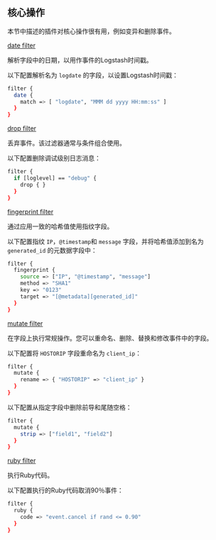 ## 核心操作

本节中描述的插件对核心操作很有用，例如变异和删除事件。

[date filter](../19-Filter-plugins/date.md)

解析字段中的日期，以用作事件的Logstash时间戳。

以下配置解析名为 `logdate` 的字段，以设置Logstash时间戳：

```sh
filter {
  date {
    match => [ "logdate", "MMM dd yyyy HH:mm:ss" ]
  }
}
```

[drop filter](../19-Filter-plugins/drop.md)

丢弃事件。该过滤器通常与条件组合使用。

以下配置删除调试级别日志消息：

```sh
filter {
  if [loglevel] == "debug" {
    drop { }
  }
}
```

[fingerprint filter](../19-Filter-plugins/fingerprint.md)

通过应用一致的哈希值使用指纹字段。

以下配置指纹 `IP`，`@timestamp`和 `message` 字段，并将哈希值添加到名为 `generated_id` 的元数据字段中：

```sh
filter {
  fingerprint {
    source => ["IP", "@timestamp", "message"]
    method => "SHA1"
    key => "0123"
    target => "[@metadata][generated_id]"
  }
}
```

[mutate filter](../19-Filter-plugins/mutate.md)

在字段上执行常规操作。您可以重命名、删除、替换和修改事件中的字段。

以下配置将 `HOSTORIP` 字段重命名为 `client_ip`：

```sh
filter {
  mutate {
    rename => { "HOSTORIP" => "client_ip" }
  }
}
```

以下配置从指定字段中删除前导和尾随空格：

```sh
filter {
  mutate {
    strip => ["field1", "field2"]
  }
}
```

[ruby filter](../19-Filter-plugins/ruby.md)

执行Ruby代码。

以下配置执行的Ruby代码取消90％事件：

```sh
filter {
  ruby {
    code => "event.cancel if rand <= 0.90"
  }
}
```

